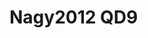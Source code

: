 <a name="material" />

# Nagy2012 QD9
<script type="application/ld+json">
  {
    "@context": "https://schema.org/",
    "@type": "ChemicalSubstance",
    "http://purl.org/dc/terms/conformsTo":
      {
        "@type": "CreativeWork",
        "@id": "https://bioschemas.org/profiles/ChemicalSubstance/0.4-RELEASE/"
      },
    "@id": "https://egonw.github.io/nanowiki/nanowiki135.html#material",
    "name": "Nagy2012 QD9",
    "sameAs: "http://127.0.0.1/mediawiki/index.php/Special:URIResolver/Nagy2012_QD9"
  }
</script>

